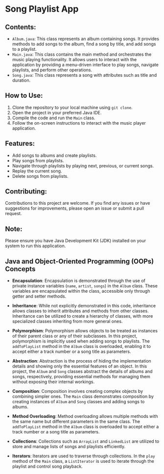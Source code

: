 # Song Playlist App

## Contents:
- `Album.java`: This class represents an album containing songs. It provides methods to add songs to the album, find a song by title, and add songs to a playlist.
- `Main.java`: This class contains the main method and orchestrates the music playing functionality. It allows users to interact with the application by providing a menu-driven interface to play songs, navigate playlists, and perform other operations.
- `Song.java`: This class represents a song with attributes such as title and duration.

## How to Use:
1. Clone the repository to your local machine using `git clone`.
2. Open the project in your preferred Java IDE.
3. Compile the code and run the `Main` class.
4. Follow the on-screen instructions to interact with the music player application.

## Features:
- Add songs to albums and create playlists.
- Play songs from playlists.
- Navigate through playlists by playing next, previous, or current songs.
- Replay the current song.
- Delete songs from playlists.

## Contributing:
Contributions to this project are welcome. If you find any issues or have suggestions for improvements, please open an issue or submit a pull request.

## Note:
Please ensure you have Java Development Kit (JDK) installed on your system to run this application.

## Java and Object-Oriented Programming (OOPs) Concepts

- **Encapsulation**: Encapsulation is demonstrated through the use of private instance variables (`name`, `artist`, `songs`) in the `Album` class. These variables are encapsulated within the class, accessible only through getter and setter methods.

- **Inheritance**: While not explicitly demonstrated in this code, inheritance allows classes to inherit attributes and methods from other classes. Inheritance can be utilized to create a hierarchy of classes, with more specialized classes inheriting from more general ones.

- **Polymorphism**: Polymorphism allows objects to be treated as instances of their parent class or any of their subclasses. In this project, polymorphism is implicitly used when adding songs to playlists. The `addToPlayList` method in the `Album` class is overloaded, enabling it to accept either a track number or a song title as parameters.

- **Abstraction**: Abstraction is the process of hiding the implementation details and showing only the essential features of an object. In this project, the `Album` and `Song` classes abstract the details of albums and songs, respectively, providing essential methods for managing them without exposing their internal workings.

- **Composition**: Composition involves creating complex objects by combining simpler ones. The `Main` class demonstrates composition by creating instances of `Album` and `Song` classes and adding songs to albums.

- **Method Overloading**: Method overloading allows multiple methods with the same name but different parameters in the same class. The `addToPlayList` method in the `Album` class is overloaded to accept either a track number or a song title as parameters.

- **Collections**: Collections such as `ArrayList` and `LinkedList` are utilized to store and manage lists of songs and playlists efficiently.

- **Iterators**: Iterators are used to traverse through collections. In the `play` method of the `Main` class, a `ListIterator` is used to iterate through the playlist and control song playback.

